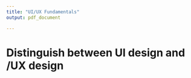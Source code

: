 ```yaml
---
title: "UI/UX Fundamentals"
output: pdf_document

---
```


# Distinguish between UI design and /UX design